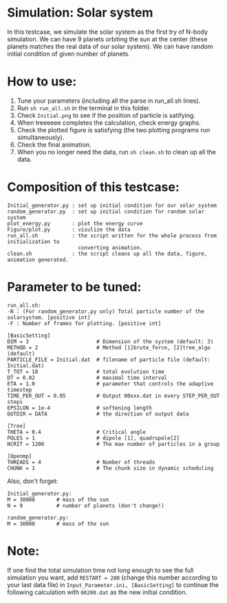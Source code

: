 # Simulation: Solar system

In this testcase, we simulate the solar system as the first try of N-body simulation. We can have 9 planets orbiting the sun at the center (these planets matches the real data of our solar system). We can have random initial condition of given number of planets.

# How to use:
1. Tune your parameters (including all the parse in run_all.sh lines).
2. Run `sh run_all.sh` in the terminal in this folder.
3. Check `Initial.png` to see if the position of particle is satifying.
4. When treeeeee completes the calculation, check energy graphs.
5. Check the plotted figure is satisfying (the two plotting programs run simultaneously).
6. Check the final animation.
7. When you no longer need the data, run `sh clean.sh` to clean up all the data.

# Composition of this testcase:
```
Initial_generator.py : set up initial condition for our solar system
random_generator.py  : set up initial condition for random solar system
plot_energy.py       : plot the energy curve
Figure/plot.py       : visulize the data
run_all.sh           : the script written for the whole process from initialization to        
                       converting animation.
clean.sh             : the script cleans up all the data, figure, animation generated.
```

# Parameter to be tuned:
```
run_all.sh:
-N : (For random_generator.py only) Total particle number of the solarsystem. [positive int]
-F : Number of frames for plotting. [positive int]

[BasicSetting]
DIM = 3                      # Dimension of the system (default: 3)
METHOD = 2                   # Method [1]brute_force, [2]tree_algo (default)
PARTICLE_FILE = Initial.dat  # filename of particle file (default: Initial.dat)
T_TOT = 10                   # total evolution time
DT = 0.02                    # maximal time interval
ETA = 1.0                    # parameter that controls the adaptive timestep
TIME_PER_OUT = 0.05          # Output 00xxx.dat in every STEP_PER_OUT steps
EPSILON = 1e-4               # softening length
OUTDIR = DATA                # the direction of output data

[Tree]
THETA = 0.4                  # Critical angle
POLES = 1                    # dipole [1], quadrupole[2]
NCRIT = 1200                 # The max number of particles in a group

[Openmp]
THREADS = 4                  # Number of threads
CHUNK = 1                    # The chunk size in dynamic scheduling
```
Also, don't forget:
```
Initial_generator.py:
M = 30000       # mass of the sun
N = 9           # number of planets (don't change!)

random_generator.py:
M = 30000       # mass of the sun
```
# Note:
If one find the total simulation time not long enough to see the full simulation you want, add `RESTART = 200` (change this number according to your last data file) in `Input_Parameter.ini, [BasicSetting]` to continue the following calculation with `00200.dat` as the new initial condition.
